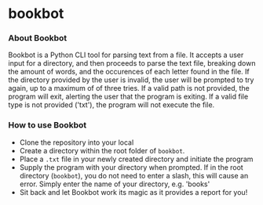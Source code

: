 # bookbot

### About Bookbot
Bookbot is a Python CLI tool for parsing text from a file. It accepts a user input for a directory, and then proceeds to parse the text file, breaking down the amount of words, and the occurences of each letter found in the file. If the directory provided by the user is invalid, the user will be prompted to try again, up to a maximum of of three tries. If a valid path is not provided, the program will exit, alerting the user that the program is exiting. If a valid file type is not provided ('txt'), the program will not execute the file.

### How to use Bookbot

- Clone the repository into your local
- Create a directory within the root folder of `bookbot`.
- Place a `.txt` file in your newly created directory and initiate the program
- Supply the program with your directory when prompted. If in the root directory (`bookbot`), you do not need  to enter a slash, this will cause an error. Simply enter the name of your directory, e.g. 'books'
- Sit back and let Bookbot work its magic as it provides a report for you!





